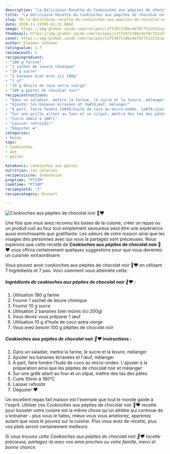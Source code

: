 ```yaml
---
description: "La Délicieuse Recette du Cookioches aux pépites de chocolat noir 🍫❤️"
title: "La Délicieuse Recette du Cookioches aux pépites de chocolat noir 🍫❤️"
slug: 50-la-delicieuse-recette-du-cookioches-aux-pepites-de-chocolat-noir
date: 2020-11-15T05:01:31.060Z
image: https://img-global.cpcdn.com/recipes/c2f5387118bcdef8/751x532cq70/cookioches-aux-pepites-de-chocolat-noir-🍫❤️-photo-principale-de-la-recette.jpg
thumbnail: https://img-global.cpcdn.com/recipes/c2f5387118bcdef8/751x532cq70/cookioches-aux-pepites-de-chocolat-noir-🍫❤️-photo-principale-de-la-recette.jpg
cover: https://img-global.cpcdn.com/recipes/c2f5387118bcdef8/751x532cq70/cookioches-aux-pepites-de-chocolat-noir-🍫❤️-photo-principale-de-la-recette.jpg
author: Eleanor Johnson
ratingvalue: 3.7
reviewcount: 6
recipeingredient:
- "180 g farine"
- "1 sachet de levure chimique"
- "10 g sucre"
- "2 bananes bien mres ici 200g"
- "1 uf"
- "10 g dhuile de coco extra vierge"
- "100 g ppites de chocolat noir"
recipeinstructions:
- "Dans un saladier, mettre la farine, le sucre et la levure, mélanger"
- "Ajouter les bananes écrasées et l&#39;œuf, mélanger"
- "À part, faire fondre l&#39;huile de coco au micro-ondes. L&#39;ajouter à la préparation ainsi que les pépites de chocolat noir et mélanger"
- "Sur une grille allant au four et un silpat, mettre des tas des pâtes"
- "Cuire 10min à 180°C"
- "Laisser refroidir"
- "Déguster ❤️"
categories:
- Resep
tags:
- cookioches
- aux
- ppites

katakunci: cookioches aux ppites 
nutrition: 143 calories
recipecuisine: Indonesian
preptime: "PT25M"
cooktime: "PT34M"
recipeyield: "3"
recipecategory: Dessert

---
```



![Cookioches aux pépites de chocolat noir 🍫❤️](https://img-global.cpcdn.com/recipes/c2f5387118bcdef8/751x532cq70/cookioches-aux-pepites-de-chocolat-noir-🍫❤️-photo-principale-de-la-recette.jpg)

Une fois que vous avez reconnu les bases de la cuisine, créer un repas ou un produit cuit au four tout simplement savoureux peut être une expérience aussi enrichissante que gratifiante. Les odeurs de votre maison ainsi que les visages des personnes avec qui vous la partagez sont précieuses. Nous espérons que cette recette de <strong> Cookioches aux pépites de chocolat noir 🍫❤️ </strong> vous offrira certainement quelques suggestions pour que vous deveniez un cuisinier extraordinaire.

<!--inarticleads1-->

Vous pouvez avoir cookioches aux pépites de chocolat noir 🍫❤️ en utilisant 7 Ingrédients et 7 pas. Voici comment vous atteindre cette.

##### Ingrédients de cookioches aux pépites de chocolat noir 🍫❤️ :

1. Utilisation 180 g farine
1. Fournir 1 sachet de levure chimique
1. Fournir 10 g sucre
1. Utilisation 2 bananes bien mûres (ici 200g)
1. Vous devez vous préparer 1 œuf
1. Utilisation 10 g d&#39;huile de coco extra vierge
1. Vous avez besoin 100 g pépites de chocolat noir




<!--inarticleads2-->

##### Cookioches aux pépites de chocolat noir 🍫❤️ instructions :

1. Dans un saladier, mettre la farine, le sucre et la levure, mélanger
1. Ajouter les bananes écrasées et l&#39;œuf, mélanger
1. À part, faire fondre l&#39;huile de coco au micro-ondes. L&#39;ajouter à la préparation ainsi que les pépites de chocolat noir et mélanger
1. Sur une grille allant au four et un silpat, mettre des tas des pâtes
1. Cuire 10min à 180°C
1. Laisser refroidir
1. Déguster ❤️




<!--inarticleads1-->

<p>
Un excellent repas fait maison est l'exemple que tout le monde garde à l'esprit. Utiliser ces Cookioches aux pépites de chocolat noir 🍫❤️ recette pour booster votre cuisine est la même chose qu'un athlète qui continue de s'entraîner - plus vous le faites, mieux vous vous améliorez, apprenez autant que vous le pouvez sur la cuisine. Plus vous avez de recette, plus vos plats seront certainement meilleurs.
</p>

<p>
<i>Si vous trouvez cette Cookioches aux pépites de chocolat noir 🍫❤️ recette précieuse, partagez-la avec vos amis proches ou votre famille, merci et bonne chance.</i>
</p>
